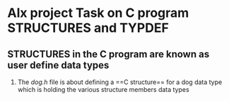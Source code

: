 # Alx project Task on C program **STRUCTURES** and **TYPDEF**  
## **STRUCTURES** in the C program are known as user define data types  
1. The *dog.h* file is about defining a ==C structure== for a dog data type which is holding the various structure members data types  
